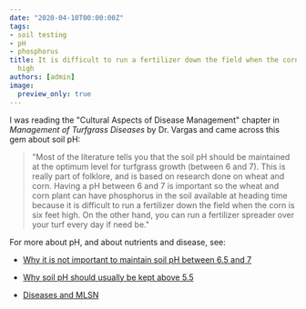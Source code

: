 ```yaml
---
date: "2020-04-10T00:00:00Z"
tags:
- soil testing
- pH
- phosphorus
title: It is difficult to run a fertilizer down the field when the corn is six feet
  high
authors: [admin]
image:
  preview_only: true
---
```


I was reading the "Cultural Aspects of Disease Management" chapter in *Management of Turfgrass Diseases* by Dr. Vargas and came across this gem about soil pH:

> "Most of the literature tells you that the soil pH should be maintained at the optimum level for turfgrass growth (between 6 and 7). This is really part of folklore, and is based on research done on wheat and corn. Having a pH between 6 and 7 is important so the wheat and corn plant can have phosphorus in the soil available at heading time because it is difficult to run a fertilizer down the field when the corn is six feet high. On the other hand, you can run a fertilizer spreader over your turf every day if need be."

For more about pH, and about nutrients and disease, see:

* [Why it is not important to maintain soil pH between 6.5 and 7](https://www.blog.asianturfgrass.com/2012/09/why-it-is-not-important-to-maintain-soil-ph-between-65-and-70.html)

* [Why soil pH should usually be kept above 5.5](https://www.asianturfgrass.com/2020-03-14-why-ph-5-point-5/)

* [Diseases and MLSN](http://turfdiseases.org/diseases/diseases-and-mlsn/)
